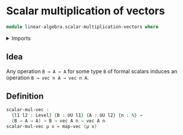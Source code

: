 # Scalar multiplication of vectors

```agda
module linear-algebra.scalar-multiplication-vectors where
```

<details><summary>Imports</summary>
```agda
open import foundation.universe-levels
open import elementary-number-theory.natural-numbers
open import linear-algebra.functoriality-vectors
open import linear-algebra.vectors
```
</details>

## Idea

Any operation `B → A → A` for some type `B` of formal scalars induces an operation `B → vec n A → vec n A`.

## Definition

```agda
scalar-mul-vec :
  {l1 l2 : Level} {B : UU l1} {A : UU l2} {n : ℕ} →
  (B → A → A) → B → vec A n → vec A n
scalar-mul-vec μ x = map-vec (μ x)
```
